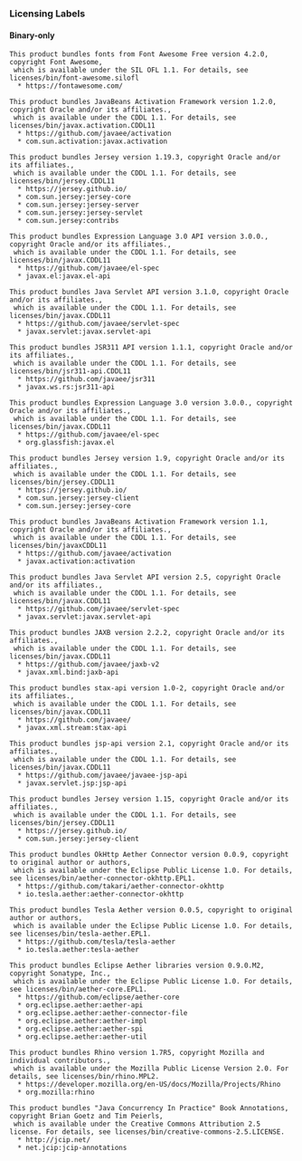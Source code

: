 
### Licensing Labels

#### Binary-only

    This product bundles fonts from Font Awesome Free version 4.2.0, copyright Font Awesome,
     which is available under the SIL OFL 1.1. For details, see licenses/bin/font-awesome.silofl
      * https://fontawesome.com/

    This product bundles JavaBeans Activation Framework version 1.2.0, copyright Oracle and/or its affiliates.,
     which is available under the CDDL 1.1. For details, see licenses/bin/javax.activation.CDDL11
      * https://github.com/javaee/activation
      * com.sun.activation:javax.activation

    This product bundles Jersey version 1.19.3, copyright Oracle and/or its affiliates.,
     which is available under the CDDL 1.1. For details, see licenses/bin/jersey.CDDL11
      * https://jersey.github.io/
      * com.sun.jersey:jersey-core
      * com.sun.jersey:jersey-server
      * com.sun.jersey:jersey-servlet
      * com.sun.jersey:contribs

    This product bundles Expression Language 3.0 API version 3.0.0., copyright Oracle and/or its affiliates.,
     which is available under the CDDL 1.1. For details, see licenses/bin/javax.CDDL11
      * https://github.com/javaee/el-spec
      * javax.el:javax.el-api

    This product bundles Java Servlet API version 3.1.0, copyright Oracle and/or its affiliates.,
     which is available under the CDDL 1.1. For details, see licenses/bin/javax.CDDL11
      * https://github.com/javaee/servlet-spec
      * javax.servlet:javax.servlet-api

    This product bundles JSR311 API version 1.1.1, copyright Oracle and/or its affiliates.,
     which is available under the CDDL 1.1. For details, see licenses/bin/jsr311-api.CDDL11
      * https://github.com/javaee/jsr311
      * javax.ws.rs:jsr311-api

    This product bundles Expression Language 3.0 version 3.0.0., copyright Oracle and/or its affiliates.,
     which is available under the CDDL 1.1. For details, see licenses/bin/javax.CDDL11
      * https://github.com/javaee/el-spec
      * org.glassfish:javax.el
      
    This product bundles Jersey version 1.9, copyright Oracle and/or its affiliates.,
     which is available under the CDDL 1.1. For details, see licenses/bin/jersey.CDDL11
      * https://jersey.github.io/
      * com.sun.jersey:jersey-client
      * com.sun.jersey:jersey-core

    This product bundles JavaBeans Activation Framework version 1.1, copyright Oracle and/or its affiliates.,
     which is available under the CDDL 1.1. For details, see licenses/bin/javaxCDDL11
      * https://github.com/javaee/activation
      * javax.activation:activation

    This product bundles Java Servlet API version 2.5, copyright Oracle and/or its affiliates.,
     which is available under the CDDL 1.1. For details, see licenses/bin/javax.CDDL11
      * https://github.com/javaee/servlet-spec
      * javax.servlet:javax.servlet-api

    This product bundles JAXB version 2.2.2, copyright Oracle and/or its affiliates.,
     which is available under the CDDL 1.1. For details, see licenses/bin/javax.CDDL11
      * https://github.com/javaee/jaxb-v2
      * javax.xml.bind:jaxb-api

    This product bundles stax-api version 1.0-2, copyright Oracle and/or its affiliates.,
     which is available under the CDDL 1.1. For details, see licenses/bin/javax.CDDL11
      * https://github.com/javaee/
      * javax.xml.stream:stax-api

    This product bundles jsp-api version 2.1, copyright Oracle and/or its affiliates.,
     which is available under the CDDL 1.1. For details, see licenses/bin/javax.CDDL11
      * https://github.com/javaee/javaee-jsp-api
      * javax.servlet.jsp:jsp-api

    This product bundles Jersey version 1.15, copyright Oracle and/or its affiliates.,
     which is available under the CDDL 1.1. For details, see licenses/bin/jersey.CDDL11
      * https://jersey.github.io/
      * com.sun.jersey:jersey-client

    This product bundles OkHttp Aether Connector version 0.0.9, copyright to original author or authors,
     which is available under the Eclipse Public License 1.0. For details, see licenses/bin/aether-connector-okhttp.EPL1.
      * https://github.com/takari/aether-connector-okhttp
      * io.tesla.aether:aether-connector-okhttp

    This product bundles Tesla Aether version 0.0.5, copyright to original author or authors,
     which is available under the Eclipse Public License 1.0. For details, see licenses/bin/tesla-aether.EPL1.
      * https://github.com/tesla/tesla-aether
      * io.tesla.aether:tesla-aether

    This product bundles Eclipse Aether libraries version 0.9.0.M2, copyright Sonatype, Inc.,
     which is available under the Eclipse Public License 1.0. For details, see licenses/bin/aether-core.EPL1.
      * https://github.com/eclipse/aether-core
      * org.eclipse.aether:aether-api
      * org.eclipse.aether:aether-connector-file
      * org.eclipse.aether:aether-impl
      * org.eclipse.aether:aether-spi
      * org.eclipse.aether:aether-util

    This product bundles Rhino version 1.7R5, copyright Mozilla and individual contributors.,
     which is available under the Mozilla Public License Version 2.0. For details, see licenses/bin/rhino.MPL2.
      * https://developer.mozilla.org/en-US/docs/Mozilla/Projects/Rhino
      * org.mozilla:rhino
      
    This product bundles "Java Concurrency In Practice" Book Annotations, copyright Brian Goetz and Tim Peierls,
     which is available under the Creative Commons Attribution 2.5 license. For details, see licenses/bin/creative-commons-2.5.LICENSE.
      * http://jcip.net/
      * net.jcip:jcip-annotations
